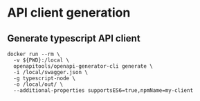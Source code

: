 # API client generation

## Generate typescript API client

```text
docker run --rm \
  -v ${PWD}:/local \
  openapitools/openapi-generator-cli generate \
  -i /local/swagger.json \
  -g typescript-node \
  -o /local/out/ \
  --additional-properties supportsES6=true,npmName=my-client
```

